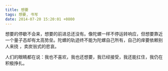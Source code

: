 ```yaml
---
title: 想要
tags: 想要, 书写
date: 2014-07-20 15:20:01 +0800
---
```



想要的停歇不会来，想要的前进总还没有。像陀螺一样不停运转响应，但想要靠近一个量子态却有太高势垒。陀螺的轨迹终不能为陀螺自己所有，自己的痒要依赖别人来挠 ，卖炭翁式的悲哀。

人们的眼睛都在说：我也不喜欢，我也还想要，我已经接受，我还能扛住，我仍在积极挣扎。

